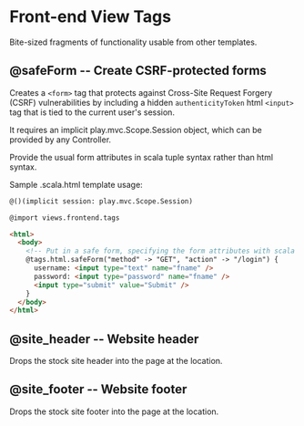 Front-end View Tags
===================

Bite-sized fragments of functionality usable from other templates.


@safeForm -- Create CSRF-protected forms
----------------------------------------

Creates a `<form>` tag that protects against Cross-Site Request Forgery
(CSRF) vulnerabilities by including a hidden `authenticityToken` html
`<input>` tag that is tied to the current user's session. 

It requires an implicit play.mvc.Scope.Session object, which can be provided
by any Controller.

Provide the usual form attributes in scala tuple syntax rather than
html syntax.

Sample .scala.html template usage:

```html
@()(implicit session: play.mvc.Scope.Session)

@import views.frontend.tags

<html>
  <body>
    <!-- Put in a safe form, specifying the form attributes with scala tuple syntax --> 
    @tags.html.safeForm("method" -> "GET", "action" -> "/login") {
      username: <input type="text" name="fname" />
      password: <input type="password" name="fname" />
      <input type="submit" value="Submit" />
    }
  </body>
</html>
```

@site_header -- Website header
------------------------------

Drops the stock site header into the page at the location.


@site_footer -- Website footer
------------------------------

Drops the stock site footer into the page at the location.


